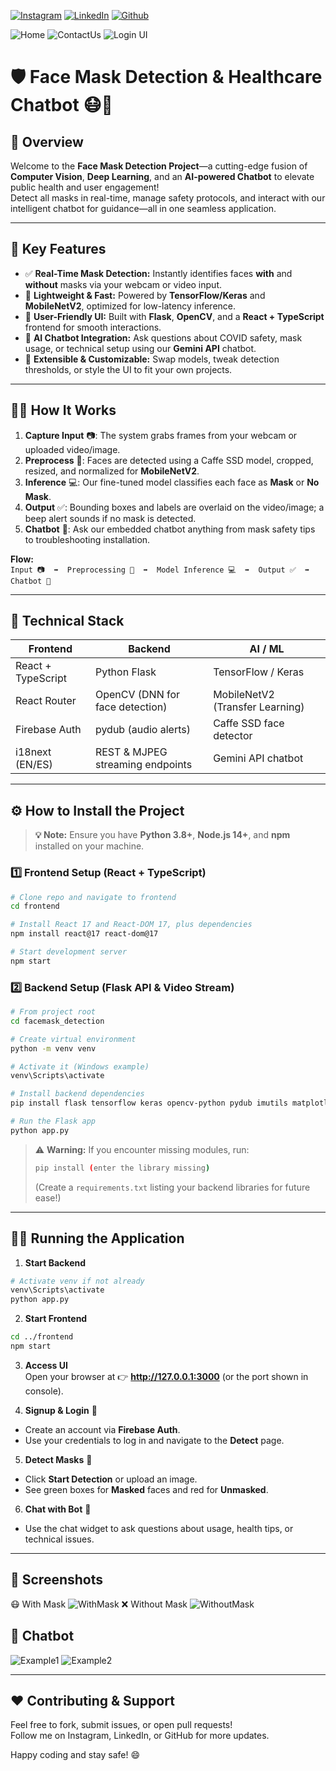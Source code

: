 <!-- social media connecting shield -->

[![Instagram][instagram-shield]][instagram-url]
[![LinkedIn][linkedin-shield]][linkedin-url]
[![Github][github-shield]][github-url]

![Home](https://github.com/sJalui/Face-Mask-Detector/blob/main/images/frontpg.png?raw=true)
![ContactUs](https://github.com/sJalui/Face-Mask-Detector/blob/main/images/contactus.png?raw=true)
![Login UI](https://github.com/sJalui/Face-Mask-Detector/blob/main/images/login.png?raw=true)

# 🛡️ Face Mask Detection & Healthcare Chatbot 😷🤖

## 🚀 Overview

Welcome to the **Face Mask Detection Project**—a cutting-edge fusion of **Computer Vision**, **Deep Learning**, and an **AI-powered Chatbot** to elevate public health and user engagement!  
Detect all masks in real-time, manage safety protocols, and interact with our intelligent chatbot for guidance—all in one seamless application.

---

<!-- Social Media Links -->
[instagram-url]: https://www.instagram.com/s_jalui  
[linkedin-url]: https://in.linkedin.com/in/shubh-jalui-1923b1259  
[github-url]: https://www.github.com/sJalui  

[instagram-shield]: https://img.shields.io/badge/-Instagram-black.svg?style=flat-square&logo=instagram&color=555&logoColor=white  
[linkedin-shield]: https://img.shields.io/badge/-LinkedIn-black.svg?style=flat-square&logo=linkedin&colorB=555  
[github-shield]: https://img.shields.io/badge/-Github-black.svg?style=flat-square&logo=github&color=555&logoColor=white

## 🌟 Key Features

- ✅ **Real-Time Mask Detection:** Instantly identifies faces **with** and **without** masks via your webcam or video input.
- 🚀 **Lightweight & Fast:** Powered by **TensorFlow/Keras** and **MobileNetV2**, optimized for low-latency inference.
- 🎨 **User-Friendly UI:** Built with **Flask**, **OpenCV**, and a **React + TypeScript** frontend for smooth interactions.
- 🤖 **AI Chatbot Integration:** Ask questions about COVID safety, mask usage, or technical setup using our **Gemini API** chatbot.
- 🔧 **Extensible & Customizable:** Swap models, tweak detection thresholds, or style the UI to fit your own projects.

---

## 🧑‍💻 How It Works

1. **Capture Input** 📷: The system grabs frames from your webcam or uploaded video/image.
2. **Preprocess** 🔄: Faces are detected using a Caffe SSD model, cropped, resized, and normalized for **MobileNetV2**.
3. **Inference** 💻: Our fine-tuned model classifies each face as **Mask** or **No Mask**.
4. **Output** ✅: Bounding boxes and labels are overlaid on the video/image; a beep alert sounds if no mask is detected.
5. **Chatbot** 💬: Ask our embedded chatbot anything from mask safety tips to troubleshooting installation.

**Flow:**  
`Input 📷  ➡️  Preprocessing 🔄  ➡️  Model Inference 💻  ➡️  Output ✅  ➡️  Chatbot 🤖`

---

## 🔧 Technical Stack

| Frontend                       | Backend                         | AI / ML                         |
|--------------------------------|----------------------------------|---------------------------------|
| React + TypeScript             | Python Flask                     | TensorFlow / Keras              |
| React Router                   | OpenCV (DNN for face detection)  | MobileNetV2 (Transfer Learning) |
| Firebase Auth                  | pydub (audio alerts)             | Caffe SSD face detector         |
| i18next (EN/ES)                | REST & MJPEG streaming endpoints | Gemini API chatbot              |

---

## ⚙️ How to Install the Project

> **💡 Note:** Ensure you have **Python 3.8+**, **Node.js 14+**, and **npm** installed on your machine.

### 1️⃣ Frontend Setup (React + TypeScript)
```bash
# Clone repo and navigate to frontend
cd frontend

# Install React 17 and React-DOM 17, plus dependencies
npm install react@17 react-dom@17

# Start development server
npm start
```

### 2️⃣ Backend Setup (Flask API & Video Stream)
```bash
# From project root
cd facemask_detection

# Create virtual environment
python -m venv venv

# Activate it (Windows example)
venv\Scripts\activate

# Install backend dependencies
pip install flask tensorflow keras opencv-python pydub imutils matplotlib

# Run the Flask app
python app.py
```
> ⚠️ **Warning:** If you encounter missing modules, run:
> ```bash
> pip install (enter the library missing)
> ```
> (Create a `requirements.txt` listing your backend libraries for future ease!)

---

## 🏃‍♂️ Running the Application

1. **Start Backend**  
```bash
# Activate venv if not already
venv\Scripts\activate  
python app.py
```
2. **Start Frontend**  
```bash
cd ../frontend
npm start
```
3. **Access UI**  
Open your browser at 👉 **http://127.0.0.1:3000** (or the port shown in console).

4. **Signup & Login** 🔐  
- Create an account via **Firebase Auth**.  
- Use your credentials to log in and navigate to the **Detect** page.

5. **Detect Masks** 🎥  
- Click **Start Detection** or upload an image.  
- See green boxes for **Masked** faces and red for **Unmasked**.  

6. **Chat with Bot** 🤖  
- Use the chat widget to ask questions about usage, health tips, or technical issues.

---

## 📸 Screenshots

😷 With Mask
![WithMask](https://github.com/sJalui/Face-Mask-Detector/blob/main/images/w_mask.png?raw=true)
❌ Without Mask
![WithoutMask](https://github.com/sJalui/Face-Mask-Detector/blob/main/images/wo_mask.png?raw=true)

## 🤖 Chatbot 
![Example1](https://github.com/sJalui/Face-Mask-Detector/blob/main/images/chatbot1.png?raw=true)
![Example2](https://github.com/sJalui/Face-Mask-Detector/blob/main/images/chatbot2.png?raw=true)

---

## ❤️ Contributing & Support

Feel free to fork, submit issues, or open pull requests!  
Follow me on Instagram, LinkedIn, or GitHub for more updates.  

Happy coding and stay safe! 😄

